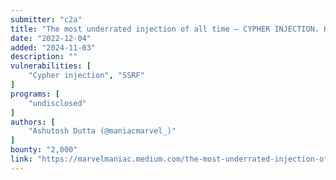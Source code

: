 ```yaml
---
submitter: "c2a"
title: "The most underrated injection of all time — CYPHER INJECTION. How I found and exploited it ?"
date: "2022-12-04"
added: "2024-11-03"
description: ""
vulnerabilities: [
    "Cypher injection", "SSRF"
]
programs: [
    "undisclosed"
]
authors: [
    "Ashutosh Dutta (@maniacmarvel_)"
]
bounty: "2,000"
link: "https://marvelmaniac.medium.com/the-most-underrated-injection-of-all-time-cypher-injection-fa2018ba0de8"
---
```




